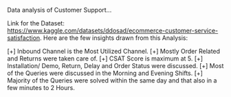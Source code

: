Data analysis of Customer Support...

Link for the Dataset: https://www.kaggle.com/datasets/ddosad/ecommerce-customer-service-satisfaction.
Here are the few insights drawn from this Analysis:

[+] Inbound Channel is the Most Utilized Channel.
[+] Mostly Order Related and Returns were taken care of.
[+] CSAT Score is maximum at 5.
[+] Installation/ Demo, Return, Delay and Order Status were discussed.
[+] Most of the Queries were discussed in the Morning and Evening Shifts.
[+] Majority of the Queries were solved within the same day and that also in a few minutes to 2 Hours.
